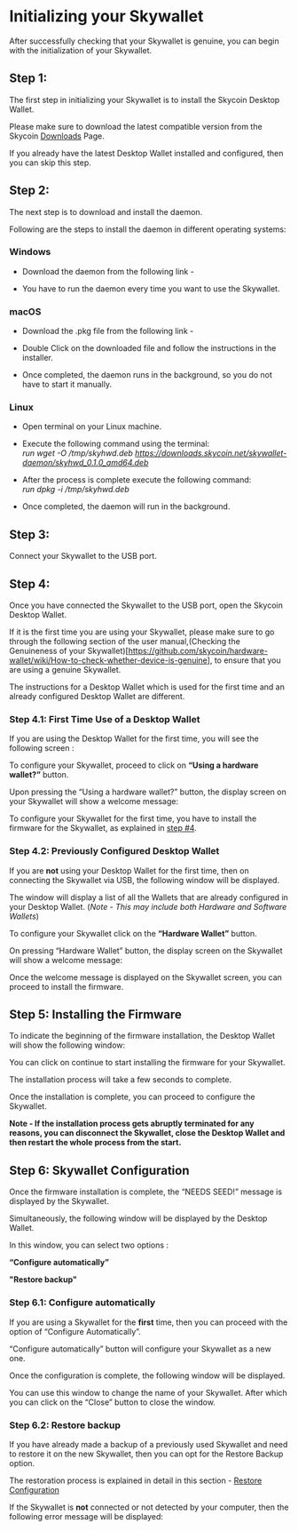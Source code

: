 # Initializing your Skywallet

After successfully checking that your Skywallet is genuine, you can begin with the initialization of your Skywallet.

## Step 1:

The first step in initializing your Skywallet is to install the Skycoin Desktop Wallet.

Please make sure to download the latest compatible version from the Skycoin [Downloads](https://www.skycoin.net/downloads/) Page.

If you already have the latest Desktop Wallet installed and configured, then you can skip this step.

## Step 2:

The next step is to download and install the daemon.

Following are the steps to install the daemon in different operating systems:

### Windows

* Download the daemon from the following link - []()

* You have to run the daemon every time you want to use the Skywallet.

### macOS

* Download the .pkg file from the following link - []()

* Double Click on the downloaded file and follow the instructions in the installer.

* Once completed, the daemon runs in the background, so you do not have to start it manually.

### Linux

* Open terminal on your Linux machine.

* Execute the following command using the terminal:  
*run wget -O /tmp/skyhwd.deb https://downloads.skycoin.net/skywallet-daemon/skyhwd_0.1.0_amd64.deb*

* After the process is complete execute the following command:  
*run dpkg -i /tmp/skyhwd.deb*

* Once completed, the daemon will run in the background.

## Step 3:

Connect your Skywallet to the USB port.

## Step 4:

Once you have connected the Skywallet to the USB port, open the Skycoin Desktop Wallet.

If it is the first time you are using your Skywallet, please make sure to go through the following section of the user manual,(Checking the Genuineness of your Skywallet)[https://github.com/skycoin/hardware-wallet/wiki/How-to-check-whether-device-is-genuine], to ensure that you are using a genuine Skywallet.

The instructions for a Desktop Wallet which is used for the first time and an already configured Desktop Wallet are different.

### Step 4.1: First Time Use of a Desktop Wallet

If you are using the Desktop Wallet for the first time, you will see the following screen :

<Screenshot of a Desktop Wallet which is used for the first time>

To configure your Skywallet, proceed to click on **“Using a hardware wallet?”** button.

<can be removed> <Screenshot of a Desktop Wallet highlighting Using a hardware wallet button>

Upon pressing the “Using a hardware wallet?” button, the display screen on your Skywallet will show a welcome message:

<Reusing the Picture showing the Skywallet display with the welcome message>

To configure your Skywallet for the first time, you have to install the firmware for the Skywallet, as explained in [step #4](#Step_4).

### Step 4.2: Previously Configured Desktop Wallet

If you are **not** using your Desktop Wallet for the first time, then on connecting the Skywallet via USB, the following window will be displayed.

<Screenshot of a previously configured Desktop Wallet with other Wallets as well>

The window will display a list of all the Wallets that are already configured in your Desktop Wallet. (*Note - This may include both Hardware and Software Wallets*)

To configure your Skywallet click on the **“Hardware Wallet”** button.

<can be removed> <Screenshot highlighting the Hardware Wallet button along with the context>

On pressing “Hardware Wallet” button, the display screen on the Skywallet will show a welcome message:

<Reusing the Picture showing the Skywallet display with the welcome message>

Once the welcome message is displayed on the Skywallet screen, you can proceed to install the firmware.

## Step 5: Installing the Firmware

To indicate the beginning of the firmware installation, the Desktop Wallet will show the following window:

<Screenshot of the Desktop Wallet showing the message about the installation of the firmware>

You can click on continue to start installing the firmware for your Skywallet.

The installation process will take a few seconds to complete. 

Once the installation is complete, you can proceed to configure the Skywallet.

**Note - If the installation process gets abruptly terminated for any reasons, you can disconnect the Skywallet, close the Desktop Wallet and then restart the whole process from the start.**

## Step 6: Skywallet Configuration

Once the firmware installation is complete, the “NEEDS SEED!” message is displayed by the Skywallet.

<can be removed> <Reusing the picture of the Skywallet display showing the message Needs seed>

Simultaneously, the following window will be displayed by the Desktop Wallet.

<Screenshot of Desktop Wallet displaying the message of detecting an unconfigured Hardware Wallet>

In this window, you can select two options :

**“Configure automatically”**

**"Restore backup"**

### Step 6.1: Configure automatically

If you are using a Skywallet for the **first** time, then you can proceed with the option of “Configure Automatically”.

“Configure automatically” button will configure your Skywallet as a new one.

Once the configuration is complete, the following window will be displayed.

<Screenshot of the configuration process completion>

You can use this window to change the name of your Skywallet. After which you can click on the “Close” button to close the window.

<Screenshot of a changed Skywallet name>

### Step 6.2: Restore backup

If you have already made a backup of a previously used Skywallet and need to restore it on the new Skywallet, then you can opt for the Restore Backup option.

The restoration process is explained in detail in this section - [Restore Configuration](https://github.com/skycoin/hardware-wallet/wiki/Restore-configuration)

If the Skywallet is **not** connected or not detected by your computer, then the following error message will be displayed:

<Screenshot of the error message showing no Skywallet detected>

